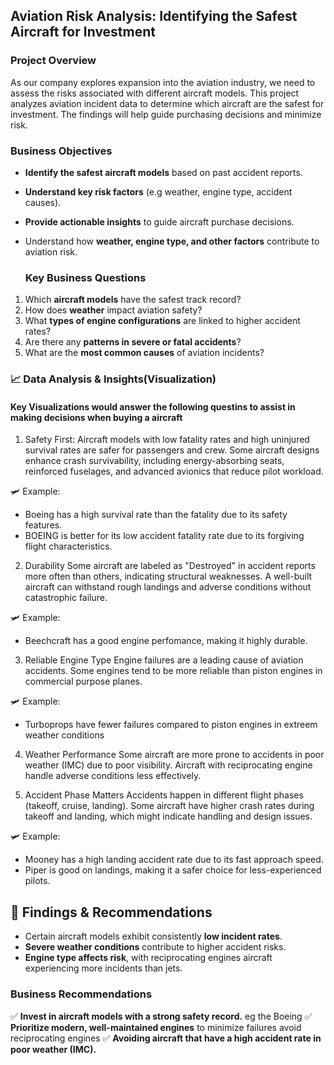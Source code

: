 ##                                                Aviation Risk Analysis: Identifying the Safest Aircraft for Investment

###                                                             Project Overview
As our company explores expansion into the aviation industry, we need to assess the risks associated with different aircraft models. This project analyzes aviation incident data to determine which aircraft are the safest for investment. The findings will help guide purchasing decisions and minimize risk.


###                                                        Business Objectives
- **Identify the safest aircraft models** based on past accident reports.
- **Understand key risk factors** (e.g weather, engine type, accident causes).
- **Provide actionable insights** to guide aircraft purchase decisions.
- Understand how **weather, engine type, and other factors** contribute to aviation risk.
  
   ###                                                         Key Business Questions
1. Which **aircraft models** have the safest track record?  
2. How does **weather** impact aviation safety?  
3. What **types of engine configurations** are linked to higher accident rates?  
4. Are there any **patterns in severe or fatal accidents**?  
5. What are the **most common causes** of aviation incidents?  

                                                              
###                                                          📈 Data Analysis & Insights(Visualization)
####                Key Visualizations would answer the following questins to assist in making decisions when buying a aircraft
1. Safety First:
    Aircraft models with low fatality rates and high uninjured survival rates are safer for passengers and crew.
    Some aircraft designs enhance crash survivability, including energy-absorbing seats, reinforced fuselages, and advanced avionics that reduce pilot workload.

🛩️ Example:

-    Boeing has a high survival rate than the fatality due to its safety features.
-   BOEING  is better for its low accident fatality rate due to its forgiving flight characteristics.

2. Durability
    Some aircraft are labeled as "Destroyed" in accident reports more often than others, indicating structural weaknesses.
    A well-built aircraft can withstand rough landings and adverse conditions without catastrophic failure.

🛩️ Example:

-    Beechcraft has a good engine perfomance, making it highly durable.

3. Reliable Engine Type
    Engine failures are a leading cause of aviation accidents. Some engines tend to be more reliable than piston engines in commercial purpose planes.

🛩️ Example:

 -   Turboprops have fewer failures compared to piston engines in extreem weather conditions 

4. Weather Performance
    Some aircraft are more prone to accidents in poor weather (IMC) due to poor visibility.
    Aircraft with reciprocating engine handle adverse conditions less effectively.

5. Accident Phase Matters
    Accidents happen in different flight phases (takeoff, cruise, landing). Some aircraft have higher crash rates during takeoff and landing, which might indicate handling and design issues.

🛩️ Example:

  -  Mooney has a high landing accident rate due to its fast approach speed.
  -  Piper is good on landings, making it a safer choice for less-experienced pilots.


##                                                                    🏁 Findings & Recommendations

- Certain aircraft models exhibit consistently **low incident rates**.
- **Severe weather conditions** contribute to higher accident risks.
- **Engine type affects risk**, with reciprocating engines aircraft experiencing more incidents than jets.

###                                                                     Business Recommendations
✅ **Invest in aircraft models with a strong safety record.**  eg the Boeing
✅ **Prioritize modern, well-maintained engines** to minimize failures avoid reciprocating engines 
✅ **Avoiding aircraft that have a high accident rate in poor weather (IMC).**

